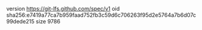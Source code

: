 version https://git-lfs.github.com/spec/v1
oid sha256:e7419a77ca7b959faad752fb3c59d6c706263f95d2e5764a7b6d07c99dede215
size 9786
